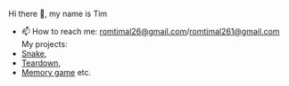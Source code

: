 Hi there 👋, my name is Tim
- 📫 How to reach me: romtimal26@gmail.com/romtimal261@gmail.com
  My projects:
- [Snake](https://tim0n26.github.io/Snake/),
- [Teardown](https://tim0n26.github.io/Teardown/),
- [Memory game](https://tim0n26.github.io/Memory-game/)
 etc.

<!--
**Tim0n26/Tim0n26** is a ✨ _special_ ✨ repository because its `README.md` (this file) appears on your GitHub profile.

Here are some ideas to get you started:

- 🔭 I’m currently working on ...
- 🌱 I’m currently learning ...
- 👯 I’m looking to collaborate on ...
- 🤔 I’m looking for help with ...
- 💬 Ask me about ...
- 📫 How to reach me: ...
- 😄 Pronouns: ...
- ⚡ Fun fact: ...
-->
